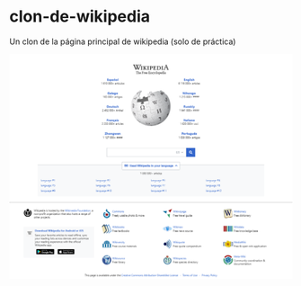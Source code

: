 # clon-de-wikipedia
Un clon de la página principal de wikipedia (solo de práctica)

![](screenshot.png)